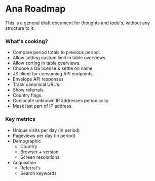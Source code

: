 Ana Roadmap
===========

This is a general draft document for thoughts and todo's, without any structure to it.

### What's cooking?

- Compare period totals to previous period.
- Allow setting custom limit in table overviews.
- Allow sorting in table overviews.
- Choose a OS license & settle on name.
- JS client for consuming API endpoints.
- Envelope API responses.
- Track canonical URL's.
- Show referrals.
- Country flags.
- Geolocate unknown IP addresses periodically.
- Mask last part of IP address.

### Key metrics

- Unique visits per day (in period)
- Pageviews per day (in period)
- Demographic
  - Country
  - Browser + version
  - Screen resolutions
- Acquisition
  - Referral's
  - Search keywords
